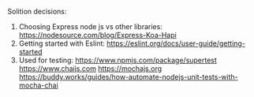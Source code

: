 Solition decisions:

1. Choosing Express node js vs other libraries:
      https://nodesource.com/blog/Express-Koa-Hapi
2. Getting started with Eslint:
  https://eslint.org/docs/user-guide/getting-started
3. Used for testing:
    https://www.npmjs.com/package/supertest
    https://www.chaijs.com
    https://mochajs.org
    https://buddy.works/guides/how-automate-nodejs-unit-tests-with-mocha-chai
